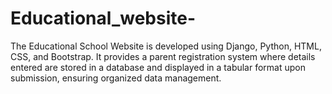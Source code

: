 # Educational_website-
The Educational School Website is developed using Django, Python, HTML, CSS, and Bootstrap. It provides a parent registration system where details entered are stored in a database and displayed in a tabular format upon submission, ensuring organized data management.
